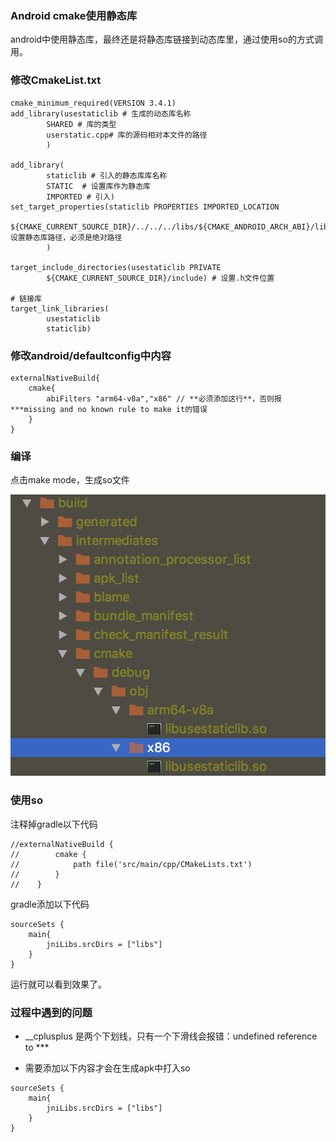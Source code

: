 ### Android cmake使用静态库

android中使用静态库，最终还是将静态库链接到动态库里，通过使用so的方式调用。

### 修改CmakeList.txt
```
cmake_minimum_required(VERSION 3.4.1)
add_library(usestaticlib # 生成的动态库名称
        SHARED # 库的类型
        userstatic.cpp# 库的源码相对本文件的路径
        )

add_library(
        staticlib # 引入的静态库库名称
        STATIC  # 设置库作为静态库
        IMPORTED # 引入)
set_target_properties(staticlib PROPERTIES IMPORTED_LOCATION
        ${CMAKE_CURRENT_SOURCE_DIR}/../../../libs/${CMAKE_ANDROID_ARCH_ABI}/libstaticlib.a# 设置静态库路径，必须是绝对路径
        )

target_include_directories(usestaticlib PRIVATE
        ${CMAKE_CURRENT_SOURCE_DIR}/include) # 设置.h文件位置

# 链接库
target_link_libraries(
        usestaticlib
        staticlib)
```
### 修改android/defaultconfig中内容
```
externalNativeBuild{
    cmake{
        abiFilters "arm64-v8a","x86" // **必须添加这行**，否则报***missing and no known rule to make it的错误
    }
}
```
### 编译
点击make mode，生成so文件

![静态库生成路径](https://github.com/fanflame/JniDemos/blob/master/usestatic/pics/1.png?raw=true)

### 使用so
注释掉gradle以下代码
```
//externalNativeBuild {
//        cmake {
//            path file('src/main/cpp/CMakeLists.txt')
//        }
//    }
```
gradle添加以下代码
```
sourceSets {
    main{
        jniLibs.srcDirs = ["libs"]
    }
}
```
运行就可以看到效果了。


### 过程中遇到的问题

- __cplusplus 是两个下划线，只有一个下滑线会报错：undefined reference to ***

- 需要添加以下内容才会在生成apk中打入so
```
sourceSets {
    main{
        jniLibs.srcDirs = ["libs"]
    }
}
```
    
